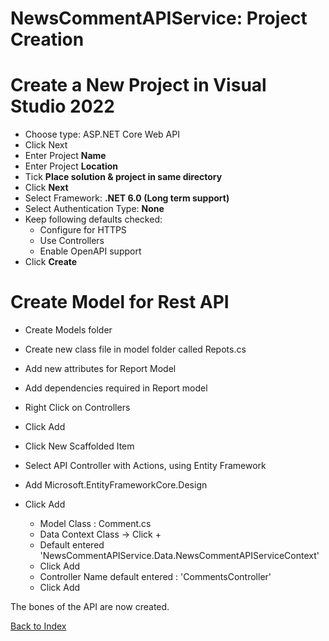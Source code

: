 # NewsCommentAPIService: Project Creation
# Create a New Project in Visual Studio 2022


- Choose type: ASP.NET Core Web API
- Click Next
- Enter Project **Name**
- Enter Project **Location**
- Tick **Place solution & project in same directory**
- Click **Next**
- Select Framework: **.NET 6.0 (Long term support)**
- Select Authentication Type: **None**
- Keep following defaults checked: 
    - Configure for HTTPS
	- Use Controllers
	- Enable OpenAPI support
- Click **Create**


# Create Model for Rest API
- Create Models folder
- Create new class file in model folder called Repots.cs
- Add new attributes for Report Model
- Add dependencies required in Report model 

- Right Click on Controllers
- Click Add 
- Click New Scaffolded Item
- Select API Controller with Actions, using Entity Framework
- Add Microsoft.EntityFrameworkCore.Design
- Click Add

	- Model Class : Comment.cs
	- Data Context Class -> Click + 
	- Default entered 'NewsCommentAPIService.Data.NewsCommentAPIServiceContext' 
	- Click Add
	- Controller Name default entered : 'CommentsController' 
	- Click Add
	
The bones of the API are now created.
	
	
[Back to Index](index.md)